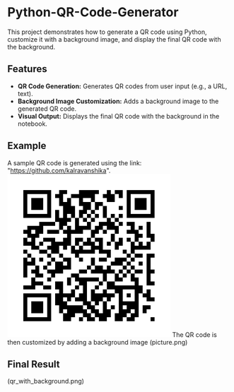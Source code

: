 # Python-QR-Code-Generator
This project demonstrates how to generate a QR code using Python, customize it with a background image, and display the final QR code with the background.

## Features
- __QR Code Generation:__ Generates QR codes from user input (e.g., a URL, text).
- __Background Image Customization:__ Adds a background image to the generated QR code.
- __Visual Output:__ Displays the final QR code with the background in the notebook.

## Example
A sample QR code is generated using the link: "https://github.com/kalravanshika".
![QR Code](GithubQR.png)
The QR code is then customized by adding a background image 
(picture.png)

## Final Result

(qr_with_background.png)
